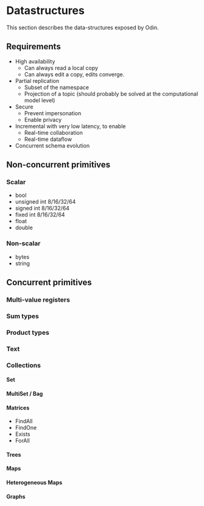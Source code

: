 # Datastructures

This section describes the data-structures exposed by Odin.

## Requirements

- High availability
    - Can always read a local copy
    - Can always edit a copy, edits converge.
- Partial replication
    - Subset of the namespace
    - Projection of a topic (should probably be solved at the computational model level)
- Secure
    - Prevent impersonation
    - Enable privacy
- Incremental with very low latency, to enable
    - Real-time collaboration
    - Real-time dataflow
- Concurrent schema evolution

## Non-concurrent primitives

### Scalar
- bool
- unsigned int 8/16/32/64
- signed int 8/16/32/64
- fixed int 8/16/32/64
- float
- double

### Non-scalar
- bytes
- string

## Concurrent primitives

### Multi-value registers

### Sum types

### Product types

### Text

### Collections

#### Set

#### MultiSet / Bag

#### Matrices
- FindAll
- FindOne
- Exists
- ForAll

#### Trees

#### Maps

#### Heterogeneous Maps

#### Graphs
